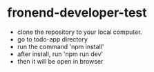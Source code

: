 # fronend-developer-test

* clone the repository to your local computer.
* go to todo-app directory
* run the command 'npm install'
* after install, run 'npm run dev'
* then it will be open in browser
